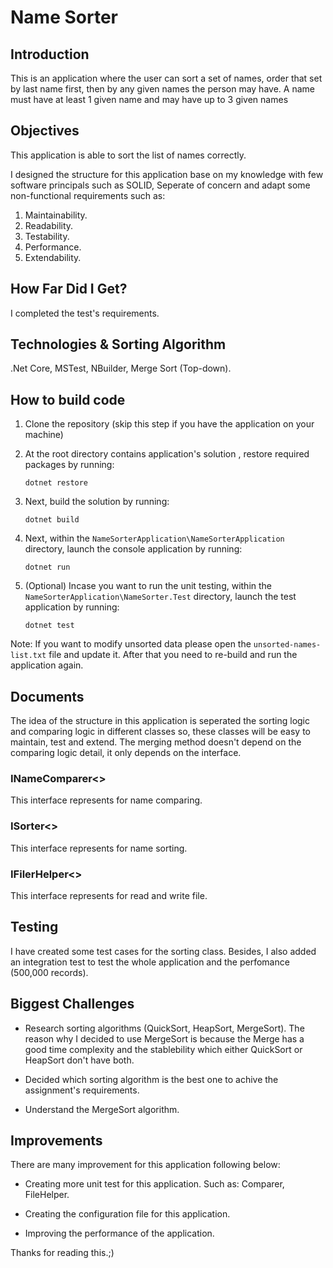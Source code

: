 
# Name Sorter

## Introduction

This is an application where the user can sort a set of names, order that set by last name first, then by any given names the person may have.
A name must have at least 1 given name and may have up to 3 given names

## Objectives

This application  is able to sort the list of names correctly.

I designed the structure for this application base on my knowledge with few software principals such as SOLID, Seperate of concern and adapt some non-functional requirements such as:

1. Maintainability.
2. Readability.
3. Testability.
4. Performance.
5. Extendability.

## How Far Did I Get?

I completed the test's requirements.

## Technologies & Sorting Algorithm

.Net Core, MSTest, NBuilder, Merge Sort (Top-down).

## How to build code

  1. Clone the repository (skip this step if you have the application on your machine)
  
  
  2. At the root directory contains application's solution , restore required packages by running:
     ```
     dotnet restore
     ```
  3. Next, build the solution by running:
     ```
     dotnet build
     ```
  4. Next, within the `NameSorterApplication\NameSorterApplication` directory, launch the console application by running:
     ```
     dotnet run
     ```
     
  5. (Optional) Incase you want to run the unit testing, within the `NameSorterApplication\NameSorter.Test` directory, launch the test application by running:
     ```
     dotnet test
     ```
     
Note: If you want to modify unsorted data please open the `unsorted-names-list.txt` file and update it. After that you need to re-build and run the application again.

## Documents

The idea of the structure in this application is seperated the sorting logic and comparing logic in different classes so, these classes will be easy to maintain, test and extend. The merging method doesn't depend on the comparing logic detail, it only depends on the interface.

### INameComparer<>

This interface represents for name comparing.

### ISorter<>

This interface represents for name sorting.

### IFilerHelper<>

This interface represents for read and write file.

## Testing

I have created some test cases for the sorting class. Besides, I also added an integration test to test the whole application and the perfomance (500,000 records).

## Biggest Challenges

- Research sorting algorithms (QuickSort, HeapSort, MergeSort). The reason why I decided to use MergeSort is because the Merge has a good time complexity and the stablebility which either QuickSort or HeapSort don't have both. 

- Decided which sorting algorithm is the best one to achive the assignment's requirements.

- Understand the MergeSort algorithm.

## Improvements
There are many improvement for this application following below:

+ Creating more unit test for this application. Such as: Comparer, FileHelper.

+ Creating the configuration file for this application.

+ Improving the performance of the application.

 
Thanks for reading this.;)


